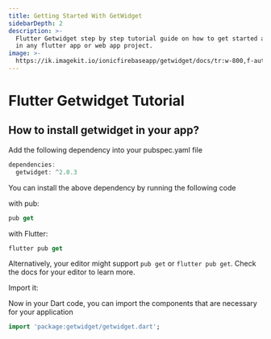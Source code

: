 ```yaml
---
title: Getting Started With GetWidget
sidebarDepth: 2
description: >-
  Flutter Getwidget step by step tutorial guide on how to get started and use it
  in any flutter app or web app project.
image: >-
  https://ik.imagekit.io/ionicfirebaseapp/getwidget/docs/tr:w-800,f-auto/Accordion_UXKLspZ4L.png
---
```


# Flutter Getwidget Tutorial

## How to install getwidget in your app?

Add the following dependency into your pubspec.yaml file

```dart
dependencies:
  getwidget: ^2.0.3
```

You can install the above dependency by running the following code

with pub:

```dart
pub get
```

with Flutter:

```dart
flutter pub get
```

Alternatively, your editor might support `pub get` or `flutter pub get`. Check the docs for your editor to learn more.

Import it:

Now in your Dart code, you can import the components that are necessary for your application

```dart
import 'package:getwidget/getwidget.dart';
```

